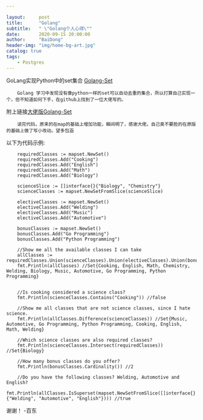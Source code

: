 ```yaml
---

layout:     post
title:      "Golang"
subtitle:   " \"Golang个人心得\""
date:       2020-09-15 20:00:00
author:     "BaiDong"
header-img: "img/home-bg-art.jpg"
catalog: true
tags:
    - Postgres
---
```


GoLang实现Python中的set集合 [Golang-Set](https://github.com/13161231996/-Python-Golang-Set)

        Golang 学习中发现没有像python一样的set可以自动去重的集合，所以打算自己实现一个，但不知道如何下手，在github上找到了一位大佬写的。
        
附上链接[大佬版Golang-Set](https://github.com/deckarep/golang-set)

        读完代码，原来的在map的基础上增加功能，瞬间明了，感谢大佬。自己臭不要脸的在原版的基础上做了写小改动。望多包涵

以下为代码示例:

        requiredClasses := mapset.NewSet()
        requiredClasses.Add("Cooking")
        requiredClasses.Add("English")
        requiredClasses.Add("Math")
        requiredClasses.Add("Biology")

        scienceSlice := []interface{}{"Biology", "Chemistry"}
        scienceClasses := mapset.NewSetFromSlice(scienceSlice)

        electiveClasses := mapset.NewSet()
        electiveClasses.Add("Welding")
        electiveClasses.Add("Music")
        electiveClasses.Add("Automotive")

        bonusClasses := mapset.NewSet()
        bonusClasses.Add("Go Programming")
        bonusClasses.Add("Python Programming")

        //Show me all the available classes I can take
        allClasses := requiredClasses.Union(scienceClasses).Union(electiveClasses).Union(bonusClasses)
        fmt.Println(allClasses) //Set{Cooking, English, Math, Chemistry, Welding, Biology, Music, Automotive, Go Programming, Python Programming}


        //Is cooking considered a science class?
        fmt.Println(scienceClasses.Contains("Cooking")) //false

        //Show me all classes that are not science classes, since I hate science.
        fmt.Println(allClasses.Difference(scienceClasses)) //Set{Music, Automotive, Go Programming, Python Programming, Cooking, English, Math, Welding}

        //Which science classes are also required classes?
        fmt.Println(scienceClasses.Intersect(requiredClasses)) //Set{Biology}

        //How many bonus classes do you offer?
        fmt.Println(bonusClasses.Cardinality()) //2

        //Do you have the following classes? Welding, Automotive and English?
        fmt.Println(allClasses.IsSuperset(mapset.NewSetFromSlice([]interface{}{"Welding", "Automotive", "English"}))) //true

谢谢！
-百东
        

    

